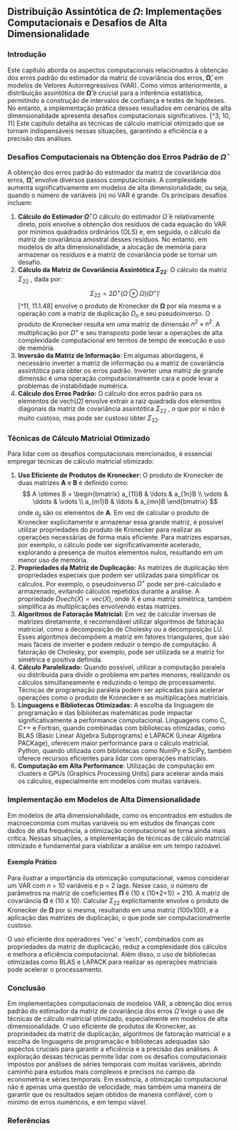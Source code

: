 ## Distribuição Assintótica de $\Omega$: Implementações Computacionais e Desafios de Alta Dimensionalidade
### Introdução
Este capítulo aborda os aspectos computacionais relacionados à obtenção dos erros padrão do estimador da matriz de covariância dos erros, $\mathbf{\hat{\Omega}}$, em modelos de Vetores Autorregressivos (VAR). Como vimos anteriormente, a distribuição assintótica de $\mathbf{\hat{\Omega}}$ é crucial para a inferência estatística, permitindo a construção de intervalos de confiança e testes de hipóteses. No entanto, a implementação prática desses resultados em cenários de alta dimensionalidade apresenta desafios computacionais significativos. [^3, 10, 11] Este capítulo detalha as técnicas de cálculo matricial otimizado que se tornam indispensáveis nessas situações, garantindo a eficiência e a precisão das análises.

### Desafios Computacionais na Obtenção dos Erros Padrão de $\hat{\Omega}$
A obtenção dos erros padrão do estimador da matriz de covariância dos erros, $\mathbf{\hat{\Omega}}$, envolve diversos passos computacionais. A complexidade aumenta significativamente em modelos de alta dimensionalidade, ou seja, quando o número de variáveis (*n*) no VAR é grande. Os principais desafios incluem:
1.  **Cálculo do Estimador $\hat{\Omega}$**: O cálculo do estimador $\hat{\Omega}$ é relativamente direto, pois envolve a obtenção dos resíduos de cada equação do VAR por mínimos quadrados ordinários (OLS) e, em seguida, o cálculo da matriz de covariância amostral desses resíduos. No entanto, em modelos de alta dimensionalidade, a alocação de memória para armazenar os resíduos e a matriz de covariância pode se tornar um desafio.
2.  **Cálculo da Matriz de Covariância Assintótica $\Sigma_{22}$**: O cálculo da matriz $\Sigma_{22}$ , dada por:
$$ \Sigma_{22} = 2D^+(\Omega \otimes \Omega)(D^+)' $$
[^11, 11.1.48]
    envolve o produto de Kronecker de $\mathbf{\Omega}$ por ela mesma e a operação com a matriz de duplicação $D_n$ e seu pseudoinverso. O produto de Kronecker resulta em uma matriz de dimensão $n^2 \times n^2$. A multiplicação por $D^+$  e seu transposto pode levar a operações de alta complexidade computacional em termos de tempo de execução e uso de memória.
3.  **Inversão da Matriz de Informação**: Em algumas abordagens, é necessário inverter a matriz de informação ou a matriz de covariância assintótica para obter os erros padrão. Inverter uma matriz de grande dimensão é uma operação computacionalmente cara e pode levar a problemas de instabilidade numérica.
4. **Cálculo dos Erros Padrão:** O cálculo dos erros padrão para os elementos de vech($\hat{\Omega}$) envolve extrair a raiz quadrada dos elementos diagonais da matriz de covariância assintótica $\Sigma_{22}$ , o que por si não é muito custoso, mas pode ser custoso obter $\Sigma_{22}$.

### Técnicas de Cálculo Matricial Otimizado
Para lidar com os desafios computacionais mencionados, é essencial empregar técnicas de cálculo matricial otimizado:
1. **Uso Eficiente de Produtos de Kronecker:** O produto de Kronecker de duas matrizes $\mathbf{A}$ e $\mathbf{B}$ é definido como:
$$ A \otimes B = \begin{bmatrix} a_{11}B & \ldots & a_{1n}B \\ \vdots & \ddots & \vdots \\ a_{m1}B & \ldots & a_{mn}B \end{bmatrix} $$
onde $a_{ij}$ são os elementos de $\mathbf{A}$. Em vez de calcular o produto de Kronecker explicitamente e armazenar essa grande matriz, é possível utilizar propriedades do produto de Kronecker para realizar as operações necessárias de forma mais eficiente. Para matrizes esparsas, por exemplo, o cálculo pode ser significativamente acelerado, explorando a presença de muitos elementos nulos, resultando em um menor uso de memória.
2. **Propriedades da Matriz de Duplicação:** As matrizes de duplicação têm propriedades especiais que podem ser utilizadas para simplificar os cálculos. Por exemplo, o pseudoinverso $D^+$ pode ser pré-calculado e armazenado, evitando cálculos repetidos durante a análise. A propriedade $D vech(X) = vec(X)$, onde X é uma matriz simétrica, também simplifica as multiplicações envolvendo estas matrizes.
3.  **Algoritmos de Fatoração Matricial:** Em vez de calcular inversas de matrizes diretamente, é recomendável utilizar algoritmos de fatoração matricial, como a decomposição de Cholesky ou a decomposição LU. Esses algoritmos decompõem a matriz em fatores triangulares, que são mais fáceis de inverter e podem reduzir o tempo de computação. A fatoração de Cholesky, por exemplo, pode ser utilizada se a matriz for simétrica e positiva definida.
4. **Cálculo Paralelizado:** Quando possível, utilizar a computação paralela ou distribuída para dividir o problema em partes menores, realizando os cálculos simultaneamente e reduzindo o tempo de processamento. Técnicas de programação paralela podem ser aplicadas para acelerar operações como o produto de Kronecker e as multiplicações matriciais.
5.  **Linguagens e Bibliotecas Otimizadas:** A escolha da linguagem de programação e das bibliotecas matemáticas pode impactar significativamente a performance computacional. Linguagens como C, C++ e Fortran, quando combinadas com bibliotecas otimizadas, como BLAS (Basic Linear Algebra Subprograms) e LAPACK (Linear Algebra PACKage), oferecem maior performance para o cálculo matricial. Python, quando utilizada com bibliotecas como NumPy e SciPy, também oferece recursos eficientes para lidar com operações matriciais.
6.  **Computação em Alta Performance**: Utilização de computação em clusters e GPUs (Graphics Processing Units) para acelerar ainda mais os cálculos, especialmente em modelos com muitas variáveis.

### Implementação em Modelos de Alta Dimensionalidade
Em modelos de alta dimensionalidade, como os encontrados em estudos de macroeconomia com muitas variáveis ou em estudos de finanças com dados de alta frequência, a otimização computacional se torna ainda mais crítica. Nessas situações, a implementação de técnicas de cálculo matricial otimizado é fundamental para viabilizar a análise em um tempo razoável.

#### Exemplo Prático
Para ilustrar a importância da otimização computacional, vamos considerar um VAR com *n* = 10 variáveis e *p* = 2 lags. Nesse caso, o número de parâmetros na matriz de coeficientes $\mathbf{\Pi}$ é (10 x (10*2+1)) = 210. A matriz de covariância $\mathbf{\Omega}$ é (10 x 10). Calcular $\Sigma_{22}$ explicitamente envolve o produto de Kronecker de $\mathbf{\Omega}$ por si mesma, resultando em uma matriz (100x100), e a aplicação das matrizes de duplicação, o que pode ser computacionalmente custoso.

O uso eficiente dos operadores 'vec' e 'vech', combinados com as propriedades da matriz de duplicação, reduz a complexidade dos cálculos e melhora a eficiência computacional. Além disso, o uso de bibliotecas otimizadas como BLAS e LAPACK para realizar as operações matriciais pode acelerar o processamento.

### Conclusão
Em implementações computacionais de modelos VAR, a obtenção dos erros padrão do estimador da matriz de covariância dos erros $\hat{\Omega}$ exige o uso de técnicas de cálculo matricial otimizado, especialmente em modelos de alta dimensionalidade. O uso eficiente de produtos de Kronecker, as propriedades da matriz de duplicação, algoritmos de fatoração matricial e a escolha de linguagens de programação e bibliotecas adequadas são aspectos cruciais para garantir a eficiência e a precisão das análises. A exploração dessas técnicas permite lidar com os desafios computacionais impostos por análises de séries temporais com muitas variáveis, abrindo caminho para estudos mais complexos e precisos no campo da econometria e séries temporais. Em essência, a otimização computacional não é apenas uma questão de velocidade, mas também uma maneira de garantir que os resultados sejam obtidos de maneira confiável, com o mínimo de erros numéricos, e em tempo viável.
### Referências
[^3]:  *“The likelihood function is calculated in the same way as for a scalar auto-regression."* [11.1.3]
[^10]: *“The next task is to calculate the maximum likelihood estimate of 2. Here two results from matrix calculus will prove helpful..."* [11.1.44]
[^11]:  *“A proof of this proposition is provided in Appendix 11.A to this chapter."* [11.1.35]
<!-- END -->
